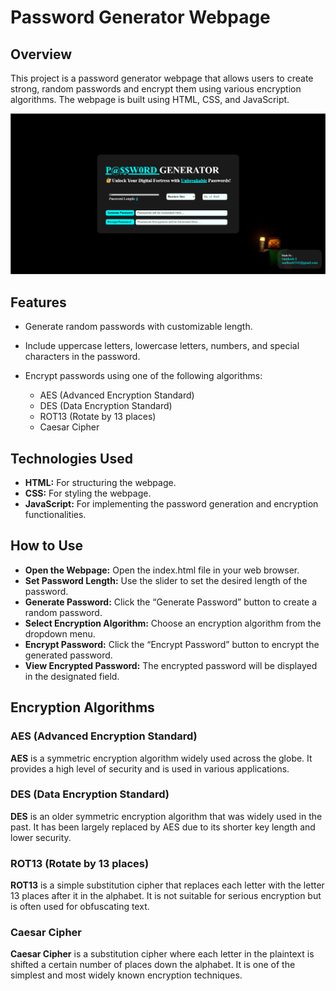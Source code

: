 

# Password Generator Webpage


## Overview
This project is a password generator webpage that allows users to create strong, random passwords and encrypt them using various encryption algorithms. The webpage is built using HTML, CSS, and JavaScript.

![Getting Started](Page_Preview.png)

## Features

* Generate random passwords with customizable length.  
* Include uppercase letters, lowercase letters, numbers, and special characters in the password.  
* Encrypt passwords using one of the following algorithms:  

    * AES (Advanced Encryption Standard)  
    * DES (Data Encryption Standard)  
    * ROT13 (Rotate by 13 places)  
    * Caesar Cipher  


## Technologies Used

* **HTML:** For structuring the webpage.  
* **CSS:** For styling the webpage.  
* **JavaScript:** For implementing the password generation and encryption functionalities.  


## How to Use

* **Open the Webpage:** Open the index.html file in your web browser.  
* **Set Password Length:** Use the slider to set the desired length of the password.  
* **Generate Password:** Click the “Generate Password” button to create a random password.  
* **Select Encryption Algorithm:** Choose an encryption algorithm from the dropdown menu.  
* **Encrypt Password:** Click the “Encrypt Password” button to encrypt the generated password.  
* **View Encrypted Password:** The encrypted password will be displayed in the designated field.  


## Encryption Algorithms  

### AES (Advanced Encryption Standard)
   **AES** is a symmetric encryption algorithm widely used across the globe. It provides a high level of security and is used in various applications.  

### DES (Data Encryption Standard)
   **DES** is an older symmetric encryption algorithm that was widely used in the past. It has been largely replaced by AES due to its shorter key length and lower security.  

### ROT13 (Rotate by 13 places)
   **ROT13** is a simple substitution cipher that replaces each letter with the letter 13 places after it in the alphabet. It is not suitable for serious encryption but is often used for obfuscating text.  

### Caesar Cipher
   **Caesar Cipher** is a substitution cipher where each letter in the plaintext is shifted a certain number of places down the alphabet. It is one of the simplest and most widely known encryption techniques.  
